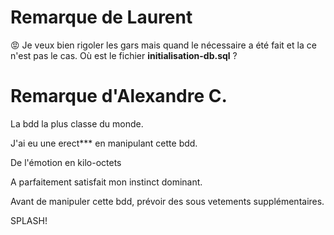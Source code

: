 # Remarque de Laurent

😡 Je veux bien rigoler les gars mais quand le nécessaire a été fait et la ce n'est pas le cas.
Où est le fichier **initialisation-db.sql** ?

# Remarque d'Alexandre C.
La bdd la plus classe du monde.

J'ai eu une erect*** en manipulant cette bdd.

De l'émotion en kilo-octets

A parfaitement satisfait mon instinct dominant.

Avant de manipuler cette bdd, prévoir des sous vetements supplémentaires.

SPLASH!
